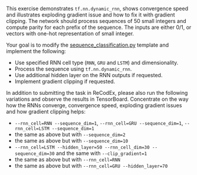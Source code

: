 This exercise demonstrates `tf.nn.dynamic_rnn`, shows convergence speed and
illustrates exploding gradient issue and how to fix it with gradient clipping.
The network should process sequences of 50 small integers and compute parity
for each prefix of the sequence. The inputs are either 0/1, or vectors with
one-hot representation of small integer.

Your goal is to modify the
[sequence_classification.py](https://github.com/ufal/npfl114/tree/master/labs/07/sequence_classification.py)
template and implement the following:
- Use specified RNN cell type (`RNN`, `GRU` and `LSTM`) and dimensionality.
- Process the sequence using `tf.nn.dynamic_rnn`.
- Use additional hidden layer on the RNN outputs if requested.
- Implement gradient clipping if requested.

In addition to submitting the task in ReCodEx, please also run the following
variations and observe the results in TensorBoard. Concentrate on the way
how the RNNs converge, convergence speed, exploding gradient issues
and how gradient clipping helps:
- `--rnn_cell=RNN --sequence_dim=1`, `--rnn_cell=GRU --sequence_dim=1`, `--rnn_cell=LSTM --sequence_dim=1`
- the same as above but with `--sequence_dim=2`
- the same as above but with `--sequence_dim=10`
- `--rnn_cell=LSTM --hidden_layer=50 --rnn_cell_dim=30 --sequence_dim=30` and the same with `--clip_gradient=1`
- the same as above but with `--rnn_cell=RNN`
- the same as above but with `--rnn_cell=GRU --hidden_layer=70`

